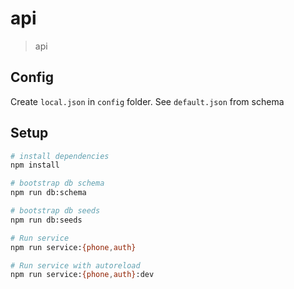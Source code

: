 # api

> api

## Config
Create `local.json` in `config` folder. See `default.json` from schema

## Setup

``` bash
# install dependencies
npm install

# bootstrap db schema
npm run db:schema

# bootstrap db seeds
npm run db:seeds

# Run service
npm run service:{phone,auth}

# Run service with autoreload
npm run service:{phone,auth}:dev
```
